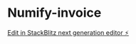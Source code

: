 # Numify-invoice

[Edit in StackBlitz next generation editor ⚡️](https://stackblitz.com/~/github.com/AdminExcellenc3/Numify-invoice)